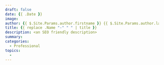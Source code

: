 ```yaml
---
draft: false
date: {{ .Date }}
image:
author: {{ $.Site.Params.author.firstname }} {{ $.Site.Params.author.lastname }}
title: {{ replace .Name "-" " " | title }}
description: <an SEO friendly description>
summary:
categories:
  - Professional
topics:
  -
---
```

